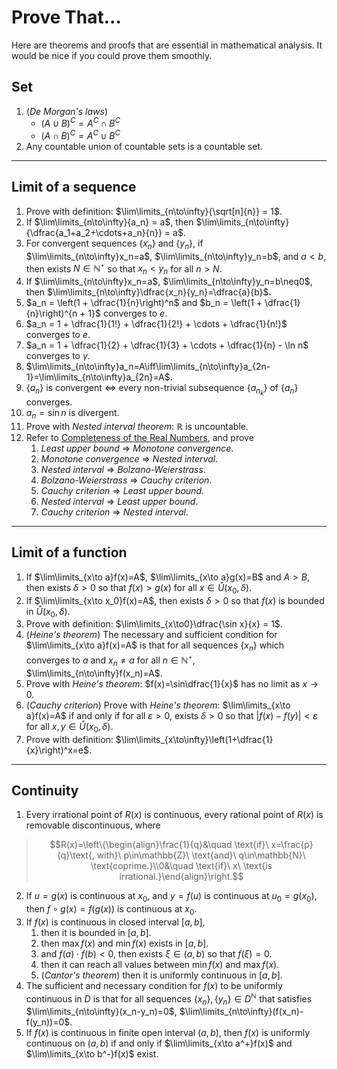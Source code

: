 # Prove That...

Here are theorems and proofs that are essential in mathematical analysis. It would be nice if you could prove them smoothly.

## Set

1. (*De Morgan's laws*)
    - $(A \cup B)^C = A^C \cap B^C$
    - $(A \cap B)^C = A^C \cup B^C$
2. Any countable union of countable sets is a countable set.

---

## Limit of a sequence

1. Prove with definition: $\lim\limits_{n\to\infty}{\sqrt[n]{n}} = 1$.
2. If $\lim\limits_{n\to\infty}{a_n} = a$, then $\lim\limits_{n\to\infty}{\dfrac{a_1+a_2+\cdots+a_n}{n}} = a$.
3. For convergent sequences $\{x_n\}$ and $\{y_n\}$, if $\lim\limits_{n\to\infty}x_n=a$, $\lim\limits_{n\to\infty}y_n=b$, and $a<b$, then exists $N\in\mathbb{N}^\star$ so that $x_n<y_n$ for all $n>N$.
4. If $\lim\limits_{n\to\infty}x_n=a$, $\lim\limits_{n\to\infty}y_n=b\neq0$, then $\lim\limits_{n\to\infty}\dfrac{x_n}{y_n}=\dfrac{a}{b}$.
5. $a_n = \left(1 + \dfrac{1}{n}\right)^n$ and $b_n = \left(1 + \dfrac{1}{n}\right)^{n + 1}$ converges to $e$.
6. $a_n = 1 + \dfrac{1}{1!} + \dfrac{1}{2!} + \cdots + \dfrac{1}{n!}$ converges to $e$.
7. $a_n = 1 + \dfrac{1}{2} + \dfrac{1}{3} + \cdots + \dfrac{1}{n} - \ln n$ converges to $\gamma$.
8. $\lim\limits_{n\to\infty}a_n=A\iff\lim\limits_{n\to\infty}a_{2n-1}=\lim\limits_{n\to\infty}a_{2n}=A$.
9.  $\{a_n\}$ is convergent $\iff$ every non-trivial subsequence $\{a_{n_k}\}$ of $\{a_n\}$ converges.
10. $a_n = \sin n$ is divergent.
11. Prove with *Nested interval theorem*: $\mathbb{R}$ is uncountable.
12. Refer to [Completeness of the Real Numbers](completeness-of-real-numbers.md), and prove
    1. *Least upper bound* $\Rightarrow$ *Monotone convergence*.
    2. *Monotone convergence* $\Rightarrow$ *Nested interval*.
    3. *Nested interval* $\Rightarrow$ *Bolzano-Weierstrass*.
    4. *Bolzano-Weierstrass* $\Rightarrow$ *Cauchy criterion*.
    5. *Cauchy criterion* $\Rightarrow$ *Least upper bound*.
    6. *Nested interval* $\Rightarrow$ *Least upper bound*.
    7. *Cauchy criterion* $\Rightarrow$ *Nested interval*.

---

## Limit of a function

1. If $\lim\limits_{x\to a}f(x)=A$, $\lim\limits_{x\to a}g(x)=B$ and $A>B$, then exists $\delta>0$ so that $f(x)>g(x)$ for all $x\in\mathring{U}(x_0, \delta)$.
2. If $\lim\limits_{x\to x_0}f(x)=A$, then exists $\delta>0$ so that $f(x)$ is bounded in $\mathring{U}(x_0, \delta)$.
3. Prove with definition: $\lim\limits_{x\to0}\dfrac{\sin x}{x} = 1$.
4. (*Heine's theorem*) The necessary and sufficient condition for $\lim\limits_{x\to a}f(x)=A$ is that for all sequences $\{x_n\}$ which converges to $a$ and $x_n\neq a$ for all $n\in\mathbb{N}^\star$, $\lim\limits_{n\to\infty}f(x_n)=A$.
5. Prove with *Heine's theorem*: $f(x)=\sin\dfrac{1}{x}$ has no limit as $x\to0$.
6. (*Cauchy criterion*) Prove with *Heine's theorem*: $\lim\limits_{x\to a}f(x)=A$ if and only if for all $\varepsilon>0$, exists $\delta>0$ so that $|f(x)-f(y)|<\varepsilon$ for all $x,y\in\mathring{U}(x_0, \delta)$.
7. Prove with definition: $\lim\limits_{x\to\infty}\left(1+\dfrac{1}{x}\right)^x=e$.

---

## Continuity

1. Every irrational point of $R(x)$ is continuous, every rational point of $R(x)$ is removable discontinuous, where
> $$R(x)=\left\{\begin{align}\frac{1}{q}&\quad \text{if}\ x=\frac{p}{q}\text{, with}\ p\in\mathbb{Z}\ \text{and}\ q\in\mathbb{N}\ \text{coprime.}\\0&\quad \text{if}\ x\ \text{is irrational.}\end{align}\right.$$
2. If $u=g(x)$ is continuous at $x_0$, and $y=f(u)$ is continuous at $u_0=g(x_0)$, then $f\circ g(x)=f(g(x))$ is continuous at $x_0$.
3. If $f(x)$ is continuous in closed interval $[a, b]$,
    1. then it is bounded in $[a, b]$.
    2. then $\max f(x)$ and $\min f(x)$ exists in $[a, b]$.
    3. and $f(a)\cdot f(b)<0$, then exists $\xi\in(a, b)$ so that $f(\xi)=0$.
    4. then it can reach all values between $\min f(x)$ and $\max f(x)$.
    5. (*Cantor's theorem*) then it is uniformly continuous in $[a, b]$.
4. The sufficient and necessary condition for $f(x)$ to be uniformly continuous in $D$ is that for all sequences $\{x_n\}, \{y_n\}\in D^\mathbb{N}$ that satisfies $\lim\limits_{n\to\infty}(x_n-y_n)=0$, $\lim\limits_{n\to\infty}(f(x_n)-f(y_n))=0$.
5. If $f(x)$ is continuous in finite open interval $(a, b)$, then $f(x)$ is uniformly continuous on $(a, b)$ if and only if $\lim\limits_{x\to a^+}f(x)$ and $\lim\limits_{x\to b^-}f(x)$ exist.